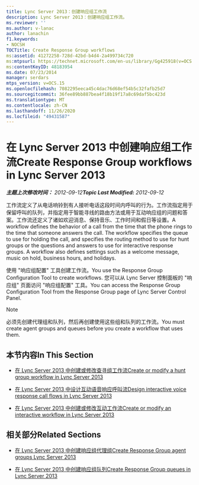 ```yaml
---
title: Lync Server 2013：创建响应组工作流
description: Lync Server 2013：创建响应组工作流。
ms.reviewer: ''
ms.author: v-lanac
author: lanachin
f1.keywords:
- NOCSH
TOCTitle: Create Response Group workflows
ms:assetid: 41272258-728d-42bd-b4d4-2a499734c720
ms:mtpsurl: https://technet.microsoft.com/en-us/library/Gg425918(v=OCS.15)
ms:contentKeyID: 48183954
ms.date: 07/23/2014
manager: serdars
mtps_version: v=OCS.15
ms.openlocfilehash: 7082295eeca45c4dac76d68ef54b5c32fafb25d7
ms.sourcegitcommit: 36fee89bb887bea4f18b19f17a8c69daf5bc423d
ms.translationtype: MT
ms.contentlocale: zh-CN
ms.lasthandoff: 11/26/2020
ms.locfileid: "49431587"
---
```

# <a name="create-response-group-workflows-in-lync-server-2013"></a><span data-ttu-id="ad571-103">在 Lync Server 2013 中创建响应组工作流</span><span class="sxs-lookup"><span data-stu-id="ad571-103">Create Response Group workflows in Lync Server 2013</span></span>

<div data-xmlns="http://www.w3.org/1999/xhtml">

<div class="topic" data-xmlns="http://www.w3.org/1999/xhtml" data-msxsl="urn:schemas-microsoft-com:xslt" data-cs="https://msdn.microsoft.com/">

<div data-asp="https://msdn2.microsoft.com/asp">



</div>

<div id="mainSection">

<div id="mainBody"><span data-ttu-id="ad571-104">

<span> </span></span><span class="sxs-lookup"><span data-stu-id="ad571-104">

<span> </span></span></span>

<span data-ttu-id="ad571-105">_**主题上次修改时间：** 2012-09-12_</span><span class="sxs-lookup"><span data-stu-id="ad571-105">_**Topic Last Modified:** 2012-09-12_</span></span>

<span data-ttu-id="ad571-p101">工作流定义了从电话响铃到有人接听电话这段时间内呼叫的行为。工作流指定用于保留呼叫的队列，并指定用于智能寻线的路由方法或用于互动响应组的问题和答案。工作流还定义了诸如欢迎消息、保持音乐、工作时间和假日等设置。</span><span class="sxs-lookup"><span data-stu-id="ad571-p101">A workflow defines the behavior of a call from the time that the phone rings to the time that someone answers the call. The workflow specifies the queue to use for holding the call, and specifies the routing method to use for hunt groups or the questions and answers to use for interactive response groups. A workflow also defines settings such as a welcome message, music on hold, business hours, and holidays.</span></span>

<span data-ttu-id="ad571-109">使用 "响应组配置" 工具创建工作流。</span><span class="sxs-lookup"><span data-stu-id="ad571-109">You use the Response Group Configuration Tool to create workflows.</span></span> <span data-ttu-id="ad571-110">您可以从 Lync Server 控制面板的 "响应组" 页面访问 "响应组配置" 工具。</span><span class="sxs-lookup"><span data-stu-id="ad571-110">You can access the Response Group Configuration Tool from the Response Group page of Lync Server Control Panel.</span></span>

<div>


> [!NOTE]  
> <span data-ttu-id="ad571-111">必须先创建代理组和队列，然后再创建使用这些组和队列的工作流。</span><span class="sxs-lookup"><span data-stu-id="ad571-111">You must create agent groups and queues before you create a workflow that uses them.</span></span>



</div>

<div>

## <a name="in-this-section"></a><span data-ttu-id="ad571-112">本节内容</span><span class="sxs-lookup"><span data-stu-id="ad571-112">In This Section</span></span>

  - [<span data-ttu-id="ad571-113">在 Lync Server 2013 中创建或修改查寻组工作流</span><span class="sxs-lookup"><span data-stu-id="ad571-113">Create or modify a hunt group workflow in Lync Server 2013</span></span>](lync-server-2013-create-or-modify-a-hunt-group-workflow.md)

  - [<span data-ttu-id="ad571-114">在 Lync Server 2013 中设计互动语音响应呼叫流</span><span class="sxs-lookup"><span data-stu-id="ad571-114">Design interactive voice response call flows in Lync Server 2013</span></span>](lync-server-2013-design-interactive-voice-response-call-flows.md)

  - [<span data-ttu-id="ad571-115">在 Lync Server 2013 中创建或修改互动工作流</span><span class="sxs-lookup"><span data-stu-id="ad571-115">Create or modify an interactive workflow in Lync Server 2013</span></span>](lync-server-2013-create-or-modify-an-interactive-workflow.md)

</div>

<div>

## <a name="related-sections"></a><span data-ttu-id="ad571-116">相关部分</span><span class="sxs-lookup"><span data-stu-id="ad571-116">Related Sections</span></span>

  - [<span data-ttu-id="ad571-117">在 Lync Server 2013 中创建响应组代理组</span><span class="sxs-lookup"><span data-stu-id="ad571-117">Create Response Group agent groups Lync Server 2013</span></span>](lync-server-2013-create-response-group-agent-groups.md)

  - [<span data-ttu-id="ad571-118">在 Lync Server 2013 中创建响应组队列</span><span class="sxs-lookup"><span data-stu-id="ad571-118">Create Response Group queues in Lync Server 2013</span></span>](lync-server-2013-create-response-group-queues.md)

<span data-ttu-id="ad571-119"></div>

</div>

<span> </span>

</div>

</div>

</span><span class="sxs-lookup"><span data-stu-id="ad571-119"></div>

</div>

<span> </span>

</div>

</div>

</span></span></div>

